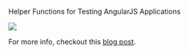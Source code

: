 Helper Functions for Testing AngularJS Applications

![](https://travis-ci.org/brianmcd/angular-test-helpers.svg?branch=master)


For more info, checkout this [blog post](http://brianmcd.com/2014/10/18/helper-functions-for-unit-testing-angularjs.html).
